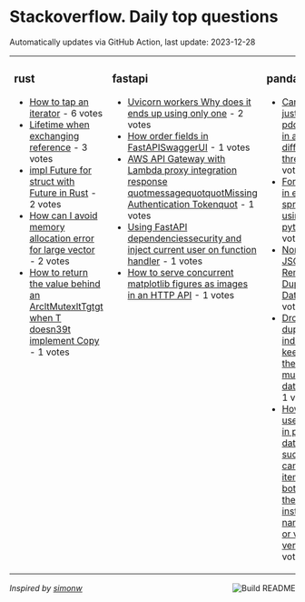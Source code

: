 # Stackoverflow. Daily top questions 

Automatically updates via GitHub Action, last update: <!-- date starts -->2023-12-28<!-- date ends -->


<table><tr><td valign="top" width="33%">

### rust
<!-- rust starts -->
* [How to tap an iterator](https://stackoverflow.com/questions/77720028/how-to-tap-an-iterator) - 6 votes
* [Lifetime when exchanging reference](https://stackoverflow.com/questions/77725875/lifetime-when-exchanging-reference) - 3 votes
* [impl Future for struct with Future in Rust](https://stackoverflow.com/questions/77725030/impl-future-for-struct-with-future-in-rust) - 2 votes
* [How can I avoid memory allocation error for large vector](https://stackoverflow.com/questions/77721990/how-can-i-avoid-memory-allocation-error-for-large-vector) - 2 votes
* [How to return the value behind an ArcltMutexltTgtgt when T doesn39t implement Copy](https://stackoverflow.com/questions/77728580/how-to-return-the-value-behind-an-arcmutext-when-t-doesnt-implement-copy) - 1 votes
<!-- rust ends -->
</td><td valign="top" width="34%">


### fastapi
<!-- fastapi starts -->
* [Uvicorn workers Why does it ends up using only one](https://stackoverflow.com/questions/77728896/uvicorn-workers-why-does-it-ends-up-using-only-one) - 2 votes
* [How order fields in FastAPISwaggerUI](https://stackoverflow.com/questions/77719635/how-order-fields-in-fastapi-swaggerui) - 1 votes
* [AWS API Gateway with Lambda proxy integration response quotmessagequotquotMissing Authentication Tokenquot](https://stackoverflow.com/questions/77726401/aws-api-gateway-with-lambda-proxy-integration-response-messagemissing-authe) - 1 votes
* [Using FastAPI dependenciessecurity and inject current user on function handler](https://stackoverflow.com/questions/77723121/using-fastapi-dependencies-security-and-inject-current-user-on-function-handler) - 1 votes
* [How to serve concurrent matplotlib figures as images in an HTTP API](https://stackoverflow.com/questions/77722578/how-to-serve-concurrent-matplotlib-figures-as-images-in-an-http-api) - 1 votes
<!-- fastapi ends -->
</td><td valign="top" width="34%">


### pandas
<!-- pandas starts -->
* [Can I run just pddfto_csv in a different thread](https://stackoverflow.com/questions/77725185/can-i-run-just-pd-df-to-csv-in-a-different-thread) - 2 votes
* [Format data in excel spreadsheet using python](https://stackoverflow.com/questions/77724136/format-data-in-excel-spreadsheet-using-python) - 2 votes
* [Normalize JSON and Remove Duplicated Data](https://stackoverflow.com/questions/77728695/normalize-json-and-remove-duplicated-data) - 2 votes
* [Drop the duplicated index and keep one in the multiindex dataframe](https://stackoverflow.com/questions/77720053/drop-the-duplicated-index-and-keep-one-in-the-multi-index-dataframe) - 1 votes
* [How can I use dfshiftn in pandas dataframe such that I can bring n item from bottom to the top instead of nan values or vice versa](https://stackoverflow.com/questions/77727056/how-can-i-use-df-shiftn-in-pandas-dataframe-such-that-i-can-bring-n-item-f) - 1 votes
<!-- pandas ends -->
</td></tr></table>

<a href="https://github.com/hp0404/hp0404/actions"><img src="https://github.com/hp0404/hp0404/workflows/Build%20README/badge.svg" align="right" alt="Build README"></a> <p>*Inspired by  [simonw](https://github.com/simonw/simonw)*</p>
